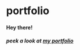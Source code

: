 # portfolio
<h4>Hey there!<h4>
<h5>peek a look at <a href="https://kapilkumar.netlify.app">my portfolio</a></h5>
